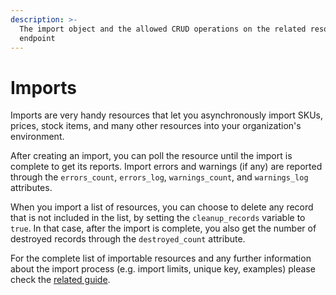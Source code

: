 ```yaml
---
description: >-
  The import object and the allowed CRUD operations on the related resource
  endpoint
---
```


# Imports

Imports are very handy resources that let you asynchronously import SKUs, prices, stock items, and many other resources into your organization's environment.

After creating an import, you can poll the resource until the import is complete to get its reports. Import errors and warnings (if any) are reported through the `errors_count`, `errors_log`, `warnings_count`, and `warnings_log` attributes.

When you import a list of resources, you can choose to delete any record that is not included in the list, by setting the `cleanup_records` variable to `true`. In that case, after the import is complete, you also get the number of destroyed records through the `destroyed_count` attribute.

For the complete list of importable resources and any further information about the import process (e.g. import limits, unique key, examples) please check the [related guide](https://docs.commercelayer.io/developers/importing-resources).
